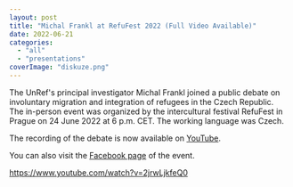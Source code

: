 ```yaml
---
layout: post
title: "Michal Frankl at RefuFest 2022 (Full Video Available)"
date: 2022-06-21
categories: 
  - "all"
  - "presentations"
coverImage: "diskuze.png"
---
```


The UnRef's principal investigator Michal Frankl joined a public debate on involuntary migration and integration of refugees in the Czech Republic. The in-person event was organized by the intercultural festival RefuFest in Prague on 24 June 2022 at 6 p.m. CET. The working language was Czech.

The recording of the debate is now available on [YouTube](https://www.youtube.com/watch?v=2jrwLjkfeQ0).

You can also visit the [Facebook page](https://www.facebook.com/events/5122216007892339?acontext=%7B%22event_action_history%22%3A[%7B%22surface%22%3A%22page%22%7D]%7D) of the event.

https://www.youtube.com/watch?v=2jrwLjkfeQ0
